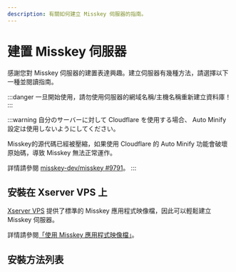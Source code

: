 ```yaml
---
description: 有關如何建立 Misskey 伺服器的指南。
---
```


# 建置 Misskey 伺服器

感謝您對 Misskey 伺服器的建置表達興趣。建立伺服器有幾種方法，請選擇以下一種並閱讀指南。

:::danger
一旦開始使用，請勿使用伺服器的網域名稱/主機名稱重新建立資料庫！
:::

:::warning
自分のサーバーに対して Cloudflare を使用する場合、 Auto Minify 設定は使用しないようにしてください。

Misskey的源代碼已經被壓縮，如果使用 Cloudflare 的 Auto Minify 功能會破壞原始碼，導致 Misskey 無法正常運作。

詳情請參閱 [misskey-dev/misskey #9791](https://github.com/misskey-dev/misskey/issues/9791)。
:::

## 安裝在 Xserver VPS 上

[Xserver VPS](https://vps.xserver.ne.jp/) 提供了標準的 Misskey 應用程式映像檔，因此可以輕鬆建立 Misskey 伺服器。

詳情請參閱[「使用 Misskey 應用程式映像檔」](https://vps.xserver.ne.jp/support/manual/man_server_app_use_misskey.php)。

## 安裝方法列表

<MkIndex />
